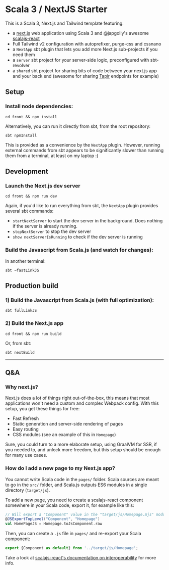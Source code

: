 # Scala 3 / NextJS Starter

This is a Scala 3, Next.js and Tailwind template featuring:
- a [next.js](https://nextjs.org/) web application using Scala 3 and 
@japgolly's awesome [scalajs-react](https://github.com/japgolly/scalajs-react/)
- Full Tailwind v2 configuration with autoprefixer, purge-css and cssnano
- a `NextApp` sbt plugin that lets you add more Next.js sub-projects if you need them
- a `server` sbt project for your server-side logic, preconfigured with sbt-revolver
- a `shared` sbt project for sharing bits of code between your next.js app and your back end 
(awesome for sharing [Tapir](https://tapir.softwaremill.com/en/latest/) endpoints for example)

## Setup

### Install node dependencies:

```
cd front && npm install
```

Alternatively, you can run it directly from sbt, from the root repository:

```
sbt npmInstall
```

This is provided as a convenience by the `NextApp` plugin. 
However, running external commands from sbt appears to
be significantly slower than running them from a terminal, at least on my laptop :(

## Development

### Launch the Next.js dev server

```
cd front && npm run dev
```

Again, if you'd like to run everything from sbt, the `NextApp` plugin provides several sbt commands:
- `startNextServer` to start the dev server in the background. Does nothing if the server is already running.
- `stopNextServer` to stop the dev server
- `show nextServerIsRunning` to check if the dev server is running


### Build the Javascript from Scala.js (and watch for changes):

In another terminal:

```
sbt ~fastLinkJS
```

## Production build

### 1) Build the Javascript from Scala.js (with full optimization):

```
sbt fullLinkJS
```

### 2) Build the Next.js app

```
cd front && npm run build
```

Or, from sbt:

```
sbt nextBuild
```

---

## Q&A

### Why next.js?

Next.js does a lot of things right out-of-the-box, this means that most applications won't need
a custom and complex Webpack config. With this setup, you get these things for free:
- Fast Refresh
- Static generation and server-side rendering of pages
- Easy routing
- CSS modules (see an example of this in `Homepage`)

Sure, you could turn to a more elaborate setup, using GraalVM for SSR, if you needed to, and unlock more
freedom, but this setup should be enough for many use cases.

### How do I add a new page to my Next.js app?

You cannot write Scala code in the `pages/` folder. Scala sources are meant to go in the `src/` folder, and
Scala.js outputs ES6 modules in a single directory (`target/js`).

To add a new page, you need to create a scalajs-react component somewhere in your Scala code, export it, 
for example like this:

```scala
// Will export a "Component" value in the "target/js/Homepage.mjs" module
@JSExportTopLevel("Component", "Homepage")
val HomePageJS = Homepage.toJsComponent.raw
```

Then, you can create a `.js` file in `pages/` and re-export your Scala component:

```Javascript
export {Component as default} from '../target/js/Homepage';
```

Take a look at 
[scalajs-react's documentation on interoperability](https://github.com/japgolly/scalajs-react/blob/master/doc/INTEROP.md) 
for more info.
